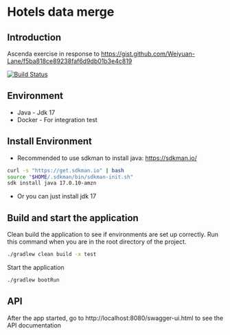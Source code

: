 # Hotels data merge
## Introduction
Ascenda exercise in response to https://gist.github.com/Weiyuan-Lane/f5ba818ce89238faf6d9db01b3e4c819

[![Build Status](https://github.com/HungGithubUser/hotels.data/actions/workflows/ci.yml/badge.svg?branch=main)](https://github.com/HungGithubUser/hotels.data)

## Environment
- Java - Jdk 17
- Docker - For integration test

## Install Environment
- Recommended to use sdkman to install java: https://sdkman.io/
```sh
curl -s "https://get.sdkman.io" | bash
source "$HOME/.sdkman/bin/sdkman-init.sh"
sdk install java 17.0.10-amzn
```
- Or you can just install jdk 17

## Build and start the application
Clean build the application to see if environments are set up correctly. Run this command when you are in the root directory of the project.
```sh
./gradlew clean build -x test
```
Start the application
```sh
./gradlew bootRun
```

## API
After the app started, go to http://localhost:8080/swagger-ui.html to see the API documentation